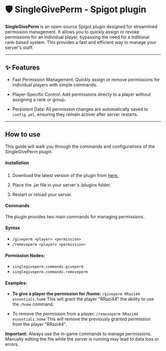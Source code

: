 # 🛡️​ SingleGivePerm - Spigot plugin



**SingleGivePerm** is an open-source Spigot plugin designed for streamlined permission management. It allows you to quickly assign or revoke permissions for an individual player, bypassing the need for a trditional rank-based system. This provides a fast and efficient way to manage your server's staff.



---

## ✨ Features

- Fast Permission Management: Quickly assign or remove permissions for individual players with simple commands.

- Player-Specific Control: Add permissions directy to a player without assigning a rank or group.

- Persistent Data: All permission changes are automatically saved to ``config.yml``, ensuring they remain activer after server restarts.

---

## How to use

This guide will walk you through the commands and configurations of the SingleGivePerm plugin.



##### Installation

1. Download the latest version of the plugin from [here.](https://github.com/RRazi44/SingleGivePerm/releases/download/1.0/SingleGivePerm-1.0.jar)

2. Place the .jar file in your server's /plugins folder.

3. Restart or reload your server.



#### Commands

The plugin provides two main commands for managing permissions.



#### Syntax

- ``/giveperm <player> <permission>``
- ``/removeperm <player> <permission>``


#### Permission Nodes:

- ``singlegiveperm.commands.giveperm``
- ``singlegiveperm.commands.removeperm``

#### Examples:

- **To give a player the permission for /home:**
  `/giveperm RRazi44 essentials.home`
  This will grant the player "RRazi44" the ability to use the `/home` command.

- To remove the permission from a player:
  ``/removeperm RRazi44 essentials.home``
  This will remove the previously granted permission from the player "RRazi44".

**Important:** Always use the in-game commands to manage permissions. Manually editing the file while the server is running may lead to data loss or errors.
